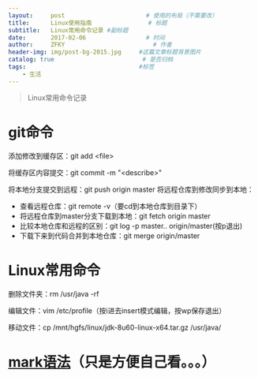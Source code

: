 ```yaml
---
layout:     post                       # 使用的布局（不需要改）
title:      Linux使用指南                # 标题 
subtitle:   Linux常用命令记录 #副标题
date:       2017-02-06                 # 时间
author:     ZFKY                         # 作者
header-img: img/post-bg-2015.jpg     #这篇文章标题背景图片
catalog: true                         # 是否归档
tags:                                #标签
    - 生活
---
```

> Linux常用命令记录

# git命令

添加修改到缓存区：git add \<file\>

将缓存区内容提交：git commit -m "\<describe\>"

将本地分支提交到远程：git push origin master
将远程仓库到修改同步到本地：
- 查看远程仓库：git remote -v（要cd到本地仓库到目录下）   
- 将远程仓库到master分支下载到本地：git fetch origin master   
- 比较本地仓库和远程的区别：git log -p master.. origin/master(按p退出)  
- 下载下来到代码合并到本地仓库：git merge origin/master

# Linux常用命令

删除文件夹：rm /usr/java -rf

编辑文件：vim /etc/profile（按i进去insert模式编辑，按wp保存退出）

移动文件：cp /mnt/hgfs/linux/jdk-8u60-linux-x64.tar.gz /usr/java/


# [mark语法](http://www.appinn.com/markdown/#p "Title")（只是方便自己看。。。）



